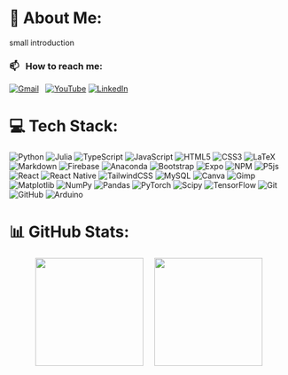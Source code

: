 # 💫 About Me:

small introduction

### 📫 &nbsp; How to reach me:

<a href="mailto:massimiliano.ghiotto00@gmail.com"><img alt="Gmail" src="https://img.shields.io/badge/-Gmail-05122A?style=flat&logo=gmail"/></a> &nbsp;
<a href="https://youtube.com/@UCriyKfaUh1k8QgyN8cCwx4A"><img alt="YouTube" src="https://img.shields.io/badge/-YouTube-05122A?logo=YouTube"/></a>
<a href="https://www.linkedin.com/in/Massimiliano-Ghiotto/"><img alt="LinkedIn" src="https://img.shields.io/badge/-Linkedin-05122A?&style=flat"/></a> &nbsp;

<!-- <a href="https://instagram.com/mateMATTIci"><img alt="Instagram" src="https://img.shields.io/badge/-Instagram-05122A?logo=Instagram&logoColor=white"/></a> &nbsp; -->

# 💻 Tech Stack:

![Python](https://img.shields.io/badge/-Python-05122A?style=flat&logo=python)
![Julia](https://img.shields.io/badge/-Julia-05122A?style=flat&logo=julia)
![TypeScript](https://img.shields.io/badge/-Typescript-05122A?style=flat&logo=typescript)
![JavaScript](https://img.shields.io/badge/-Javascript-05122A?style=flat&logo=javascript)
![HTML5](https://img.shields.io/badge/-Html5-05122A?style=flat&logo=html5)
![CSS3](https://img.shields.io/badge/-Css3-05122A?style=flat&logo=css3)
![LaTeX](https://img.shields.io/badge/-LaTeX-05122A?style=flat&logo=latex)
![Markdown](https://img.shields.io/badge/-Markdown-05122A?style=flat&logo=markdown)
![Firebase](https://img.shields.io/badge/-Firebase-05122A?style=flat&logo=firebase)
![Anaconda](https://img.shields.io/badge/-Anaconda-05122A?style=flat&logo=anaconda)
![Bootstrap](https://img.shields.io/badge/-Bootstrap-05122A?style=flat&logo=bootstrap)
![Expo](https://img.shields.io/badge/-Expo-05122A?style=flat&logo=expo)
![NPM](https://img.shields.io/badge/NPM-05122A?style=flat&logo=npm)
![P5js](https://img.shields.io/badge/-p5.js-05122A?style=flat&logo=p5.js)
![React](https://img.shields.io/badge/-React-05122A?style=flat&logo=react)
![React Native](https://img.shields.io/badge/-React_native-05122A?style=flat&logo=react)
![TailwindCSS](https://img.shields.io/badge/-Tailwindcss-05122A?style=flat&logo=tailwind-css)
![MySQL](https://img.shields.io/badge/-MySQL-05122A?style=flat&logo=mysql)
![Canva](https://img.shields.io/badge/-Canva-05122A?style=flat&logo=Canva)
![Gimp](https://img.shields.io/badge/-Gimp-05122A?style=flat&logo=gimp)
![Matplotlib](https://img.shields.io/badge/-Matplotlib-05122A?style=flat&logo=Matplotlib)
![NumPy](https://img.shields.io/badge/-Numpy-05122A?style=flat&logo=numpy)
![Pandas](https://img.shields.io/badge/-Pandas-05122A?style=flat&logo=pandas)
![PyTorch](https://img.shields.io/badge/-PyTorch-05122A?style=flat&logo=PyTorch)
![Scipy](https://img.shields.io/badge/-SciPy-05122A?style=flat&logo=scipy)
![TensorFlow](https://img.shields.io/badge/-TensorFlow-05122A?style=flat&logo=TensorFlow)
![Git](https://img.shields.io/badge/-Git-05122A?style=flat&logo=git)
![GitHub](https://img.shields.io/badge/-Github-05122A?style=flat&logo=github)
![Arduino](https://img.shields.io/badge/-Arduino-05122A?style=flat&logo=Arduino)

# 📊 GitHub Stats:

<div style="display: flex; justify-content: center; align-items: center; gap: 20px;">
  <img src="https://github-readme-stats.vercel.app/api/top-langs/?username=MaxGhi8&theme=dark&hide_border=true&include_all_commits=false&count_private=true&layout=compact" height="195px"/>
  <img src="https://github-readme-stats.vercel.app/api?username=MaxGhi8&theme=dark&hide_border=true&include_all_commits=false&count_private=true" height="195px"/>
</div>
<!-- ![](https://github-readme-streak-stats.herokuapp.com/?user=MaxGhi8&theme=dark&hide_border=false)<br/> -->
